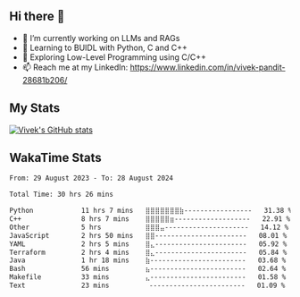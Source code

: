 ## Hi there 👋

- 🔭 I’m currently working on LLMs and RAGs
- 🌱 Learning to BUIDL with Python, C and C++ 
- 🤔 Exploring Low-Level Programming using C/C++  
- 📫 Reach me at my LinkedIn: https://www.linkedin.com/in/vivek-pandit-28681b206/

## My Stats
[![Vivek's GitHub stats](https://github-readme-stats.vercel.app/api?username=ipanditi&show_icons=true&theme=dark)](https://ipanditi.github.io/)

## WakaTime Stats
<!--START_SECTION:waka-->

```txt
From: 29 August 2023 - To: 28 August 2024

Total Time: 30 hrs 26 mins

Python            11 hrs 7 mins   ⣿⣿⣿⣿⣿⣿⣿⣷-----------------   31.38 %
C++               8 hrs 7 mins    ⣿⣿⣿⣿⣿⣶-------------------   22.91 %
Other             5 hrs           ⣿⣿⣿⣤---------------------   14.12 %
JavaScript        2 hrs 50 mins   ⣿⣿-----------------------   08.01 %
YAML              2 hrs 5 mins    ⣿⣄-----------------------   05.92 %
Terraform         2 hrs 4 mins    ⣿⣄-----------------------   05.84 %
Java              1 hr 18 mins    ⣷------------------------   03.68 %
Bash              56 mins         ⣦------------------------   02.64 %
Makefile          33 mins         ⣄------------------------   01.58 %
Text              23 mins          ------------------------   01.09 %
```

<!--END_SECTION:waka-->


